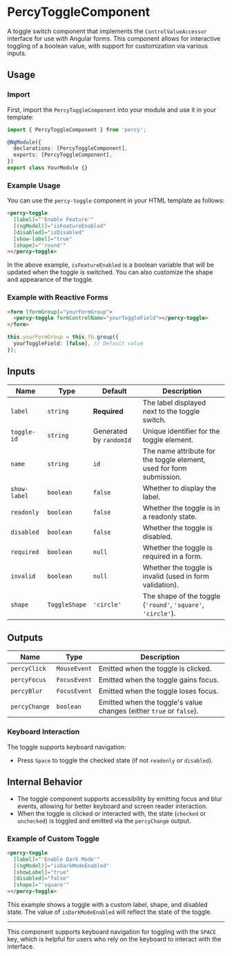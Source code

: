 # PercyToggleComponent

A toggle switch component that implements the `ControlValueAccessor` interface for use with Angular forms. This component allows for interactive toggling of a boolean value, with support for customization via various inputs.

## Usage

### Import

First, import the `PercyToggleComponent` into your module and use it in your template:

```typescript
import { PercyToggleComponent } from 'percy';

@NgModule({
  declarations: [PercyToggleComponent],
  exports: [PercyToggleComponent],
})
export class YourModule {}
```

### Example Usage

You can use the `percy-toggle` component in your HTML template as follows:

```html
<percy-toggle
  [label]="'Enable Feature'"
  [(ngModel)]="isFeatureEnabled"
  [disabled]="isDisabled"
  [show-label]="true"
  [shape]="'round'"
></percy-toggle>
```

In the above example, `isFeatureEnabled` is a boolean variable that will be updated when the toggle is switched. You can also customize the shape and appearance of the toggle.

### Example with Reactive Forms

```html
<form [formGroup]="yourFormGroup">
  <percy-toggle formControlName="yourToggleField"></percy-toggle>
</form>
```

```typescript
this.yourFormGroup = this.fb.group({
  yourToggleField: [false], // Default value
});
```

## Inputs

| Name            | Type                          | Default          | Description                                                              |
|-----------------|-------------------------------|------------------|--------------------------------------------------------------------------|
| `label`         | `string`                      | **Required**     | The label displayed next to the toggle switch.                            |
| `toggle-id`            | `string`                      | Generated by `randomId` | Unique identifier for the toggle element.                                |
| `name`          | `string`                      | `id`             | The name attribute for the toggle element, used for form submission.      |
| `show-label`     | `boolean`                     | `false`          | Whether to display the label.                                            |
| `readonly`      | `boolean`                     | `false`          | Whether the toggle is in a readonly state.                               |
| `disabled`      | `boolean`                     | `false`          | Whether the toggle is disabled.                                          |
| `required`      | `boolean`                     | `null`           | Whether the toggle is required in a form.                                |
| `invalid`       | `boolean`                     | `null`           | Whether the toggle is invalid (used in form validation).                 |
| `shape`         | `ToggleShape`                 | `'circle'`       | The shape of the toggle (`'round'`, `'square'`, `'circle'`).             |

## Outputs

| Name            | Type            | Description                                                                |
|-----------------|-----------------|----------------------------------------------------------------------------|
| `percyClick`    | `MouseEvent`     | Emitted when the toggle is clicked.                                        |
| `percyFocus`    | `FocusEvent`     | Emitted when the toggle gains focus.                                       |
| `percyBlur`     | `FocusEvent`     | Emitted when the toggle loses focus.                                       |
| `percyChange`   | `boolean`        | Emitted when the toggle's value changes (either `true` or `false`).        |

### Keyboard Interaction

The toggle supports keyboard navigation:
- Press `Space` to toggle the checked state (if not `readonly` or `disabled`).

## Internal Behavior

- The toggle component supports accessibility by emitting focus and blur events, allowing for better keyboard and screen reader interaction.
- When the toggle is clicked or interacted with, the state (`checked` or `unchecked`) is toggled and emitted via the `percyChange` output.

### Example of Custom Toggle

```html
<percy-toggle
  [label]="'Enable Dark Mode'"
  [(ngModel)]="isDarkModeEnabled"
  [showLabel]="true"
  [disabled]="false"
  [shape]="'square'"
></percy-toggle>
```

This example shows a toggle with a custom label, shape, and disabled state. The value of `isDarkModeEnabled` will reflect the state of the toggle.

---



This component supports keyboard navigation for toggling with the `SPACE` key, which is helpful for users who rely on the keyboard to interact with the interface.
